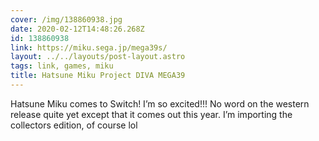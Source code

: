 ```yaml
---
cover: /img/138860938.jpg
date: 2020-02-12T14:48:26.268Z
id: 138860938
link: https://miku.sega.jp/mega39s/
layout: ../../layouts/post-layout.astro
tags: link, games, miku
title: Hatsune Miku Project DIVA MEGA39
---
```


Hatsune Miku comes to Switch! I’m so excited!!! No word on the western release quite yet except that it comes out this year. I’m importing the collectors edition, of course lol
